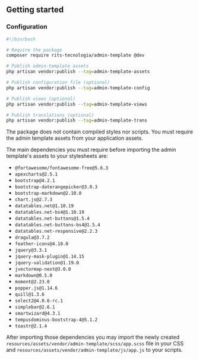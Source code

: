 ## Getting started

### Configuration

```bash
#!/bin/bash

# Require the package
composer require rits-tecnologia/admin-template @dev

# Publish admin-template assets
php artisan vendor:publish --tag=admin-template-assets

# Publish configuration file (optional)
php artisan vendor:publish --tag=admin-template-config

# Publish views (optional)
php artisan vendor:publish --tag=admin-template-views

# Publish translations (optional)
php artisan vendor:publish --tag=admin-template-trans
```
The package does not contain compiled styles nor scripts. You must require the admin template assets from your application assets.

The main dependencies you must require before importing the admin template's assets to your stylesheets are:

- `@fortawesome/fontawesome-free@5.6.3`
- `apexcharts@2.5.1`
- `bootstrap@4.2.1`
- `bootstrap-daterangepicker@3.0.3`
- `bootstrap-markdown@2.10.0`
- `chart.js@2.7.3`
- `datatables.net@1.10.19`
- `datatables.net-bs4@1.10.19`
- `datatables.net-buttons@1.5.4`
- `datatables.net-buttons-bs4@1.5.4`
- `datatables.net-responsive@2.2.3`
- `dragula@3.7.2`
- `feather-icons@4.10.0`
- `jquery@3.3.1`
- `jquery-mask-plugin@1.14.15`
- `jquery-validation@1.19.0`
- `jvectormap-next@3.0.0`
- `markdown@0.5.0`
- `moment@2.23.0`
- `popper.js@1.14.6`
- `quill@1.3.6`
- `select2@4.0.6-rc.1`
- `simplebar@2.6.1`
- `smartwizard@4.3.1`
- `tempusdominus-bootstrap-4@5.1.2`
- `toastr@2.1.4`

After importing those dependencies you may import the newly created `resources/assets/vendor/admin-template/scss/app.scss` file in your CSS and `resources/assets/vendor/admin-template/js/app.js` to your scripts.
